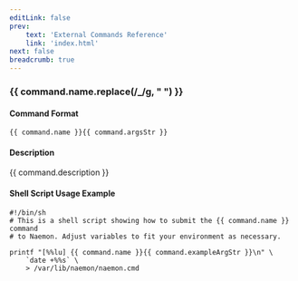 ```yaml
---
editLink: false
prev:
    text: 'External Commands Reference'
    link: 'index.html'
next: false
breadcrumb: true
---
```


<script setup>
const command = {"args":[{"name":"service","type":"service"},{"name":"status_code","type":"int"},{"name":"plugin_output","type":"str"}],"name":"PROCESS_SERVICE_CHECK_RESULT","description":"This is used to submit a passive check result for a particular service. The 'status_code' field should be one of the following: 0=OK, 1=WARNING, 2=CRITICAL, 3=UNKNOWN. The 'plugin_output' field contains text output from the service check, along with optional performance data.","classes":["service"],"argsStr":";service;status_code;plugin_output","exampleArgStr":";service1;0;This is an example plugin output."};
</script>

<h3>{{ command.name.replace(/_/g, " ") }}</h3>

#### Command Format

`{{ command.name }}{{ command.argsStr }}`

#### Description

{{ command.description }}

#### Shell Script Usage Example

```sh-vue
#!/bin/sh
# This is a shell script showing how to submit the {{ command.name }} command
# to Naemon. Adjust variables to fit your environment as necessary.

printf "[%%lu] {{ command.name }}{{ command.exampleArgStr }}\n" \
    `date +%%s` \
    > /var/lib/naemon/naemon.cmd
```
